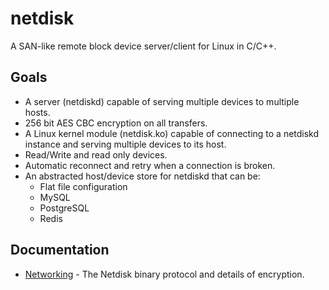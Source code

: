 # netdisk

A SAN-like remote block device server/client for Linux in C/C++.

## Goals

* A server (netdiskd) capable of serving multiple devices to multiple hosts.
* 256 bit AES CBC encryption on all transfers.
* A Linux kernel module (netdisk.ko) capable of connecting to a netdiskd instance and serving multiple devices to its host.
* Read/Write and read only devices.
* Automatic reconnect and retry when a connection is broken.
* An abstracted host/device store for netdiskd that can be:
	* Flat file configuration
	* MySQL
	* PostgreSQL
	* Redis

## Documentation

* [Networking](docs/networking.md) - The Netdisk binary protocol and details of encryption.